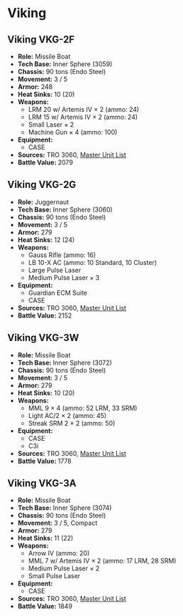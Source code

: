 # Viking
## Viking VKG-2F
- **Role:** Missile Boat
- **Tech Base:** Inner Sphere (3059)
- **Chassis:** 90 tons (Endo Steel)
- **Movement:** 3 / 5
- **Armor:** 248
- **Heat Sinks:** 10 (20)
- **Weapons:**
  - LRM 20 w/ Artemis IV × 2 (ammo: 24)
  - LRM 15 w/ Artemis IV × 2 (ammo: 24)
  - Small Laser × 2
  - Machine Gun × 4 (ammo: 100)
- **Equipment:**
  - CASE
- **Sources:** TRO 3060, [Master Unit List](http://masterunitlist.info/Unit/Details/3417/viking-vkg-2f)
- **Battle Value:** 2079

## Viking VKG-2G
- **Role:** Juggernaut
- **Tech Base:** Inner Sphere (3060)
- **Chassis:** 90 tons (Endo Steel)
- **Movement:** 3 / 5
- **Armor:** 279
- **Heat Sinks:** 12 (24)
- **Weapons:**
  - Gauss Rifle (ammo: 16)
  - LB 10-X AC (ammo: 10 Standard, 10 Cluster)
  - Large Pulse Laser
  - Medium Pulse Laser × 3
- **Equipment:**
  - Guardian ECM Suite
  - CASE
- **Sources:** TRO 3060, [Master Unit List](http://masterunitlist.info/Unit/Details/3418/viking-vkg-2g)
- **Battle Value:** 2152

## Viking VKG-3W
- **Role:** Missile Boat
- **Tech Base:** Inner Sphere (3072)
- **Chassis:** 90 tons (Endo Steel)
- **Movement:** 3 / 5
- **Armor:** 279
- **Heat Sinks:** 10 (20)
- **Weapons:**
  - MML 9 × 4 (ammo: 52 LRM, 33 SRM)
  - Light AC/2 × 2 (ammo: 45)
  - Streak SRM 2 × 2 (ammo: 50)
- **Equipment:**
  - CASE
  - C3i
- **Sources:** TRO 3060, [Master Unit List](http://masterunitlist.info/Unit/Details/3420/viking-vkg-3w)
- **Battle Value:** 1778

## Viking VKG-3A
- **Role:** Missile Boat
- **Tech Base:** Inner Sphere (3074)
- **Chassis:** 90 tons (Endo Steel)
- **Movement:** 3 / 5, Compact
- **Armor:** 279
- **Heat Sinks:** 11 (22)
- **Weapons:**
  - Arrow IV (ammo: 20)
  - MML 7 w/ Artemis IV × 2 (ammo: 17 LRM, 28 SRM)
  - Medium Pulse Laser × 2
  - Small Pulse Laser
- **Equipment:**
  - CASE
- **Sources:** TRO 3060, [Master Unit List](http://masterunitlist.info/Unit/Details/3419/viking-vkg-3a)
- **Battle Value:** 1849

